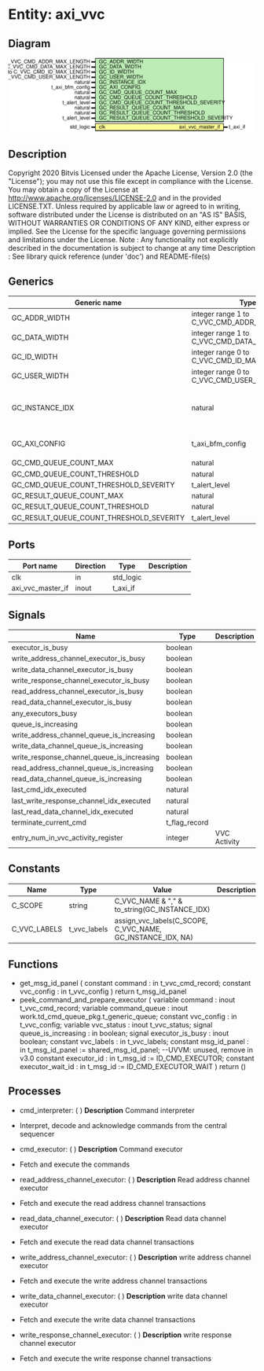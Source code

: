 # Entity: axi_vvc

## Diagram

![Diagram](axi_vvc.svg "Diagram")
## Description

Copyright 2020 Bitvis
Licensed under the Apache License, Version 2.0 (the "License"); you may not use this file except in compliance with the License.
You may obtain a copy of the License at http://www.apache.org/licenses/LICENSE-2.0 and in the provided LICENSE.TXT.
Unless required by applicable law or agreed to in writing, software distributed under the License is distributed on
an "AS IS" BASIS, WITHOUT WARRANTIES OR CONDITIONS OF ANY KIND, either express or implied.
See the License for the specific language governing permissions and limitations under the License.
Note : Any functionality not explicitly described in the documentation is subject to change at any time
Description   : See library quick reference (under 'doc') and README-file(s)
## Generics

| Generic name                             | Type                                         | Value                    | Description                               |
| ---------------------------------------- | -------------------------------------------- | ------------------------ | ----------------------------------------- |
| GC_ADDR_WIDTH                            | integer range 1 to C_VVC_CMD_ADDR_MAX_LENGTH | 8                        |                                           |
| GC_DATA_WIDTH                            | integer range 1 to C_VVC_CMD_DATA_MAX_LENGTH | 32                       |                                           |
| GC_ID_WIDTH                              | integer range 0 to C_VVC_CMD_ID_MAX_LENGTH   | 8                        |                                           |
| GC_USER_WIDTH                            | integer range 0 to C_VVC_CMD_USER_MAX_LENGTH | 8                        |                                           |
| GC_INSTANCE_IDX                          | natural                                      | 1                        | Instance index for this AXI_VVCT instance |
| GC_AXI_CONFIG                            | t_axi_bfm_config                             | C_AXI_BFM_CONFIG_DEFAULT | Behavior specification for BFM            |
| GC_CMD_QUEUE_COUNT_MAX                   | natural                                      | 1000                     |                                           |
| GC_CMD_QUEUE_COUNT_THRESHOLD             | natural                                      | 950                      |                                           |
| GC_CMD_QUEUE_COUNT_THRESHOLD_SEVERITY    | t_alert_level                                | WARNING                  |                                           |
| GC_RESULT_QUEUE_COUNT_MAX                | natural                                      | 1000                     |                                           |
| GC_RESULT_QUEUE_COUNT_THRESHOLD          | natural                                      | 950                      |                                           |
| GC_RESULT_QUEUE_COUNT_THRESHOLD_SEVERITY | t_alert_level                                | WARNING                  |                                           |
## Ports

| Port name         | Direction | Type      | Description |
| ----------------- | --------- | --------- | ----------- |
| clk               | in        | std_logic |             |
| axi_vvc_master_if | inout     | t_axi_if  |             |
## Signals

| Name                                       | Type          | Description  |
| ------------------------------------------ | ------------- | ------------ |
| executor_is_busy                           | boolean       |              |
| write_address_channel_executor_is_busy     | boolean       |              |
| write_data_channel_executor_is_busy        | boolean       |              |
| write_response_channel_executor_is_busy    | boolean       |              |
| read_address_channel_executor_is_busy      | boolean       |              |
| read_data_channel_executor_is_busy         | boolean       |              |
| any_executors_busy                         | boolean       |              |
| queue_is_increasing                        | boolean       |              |
| write_address_channel_queue_is_increasing  | boolean       |              |
| write_data_channel_queue_is_increasing     | boolean       |              |
| write_response_channel_queue_is_increasing | boolean       |              |
| read_address_channel_queue_is_increasing   | boolean       |              |
| read_data_channel_queue_is_increasing      | boolean       |              |
| last_cmd_idx_executed                      | natural       |              |
| last_write_response_channel_idx_executed   | natural       |              |
| last_read_data_channel_idx_executed        | natural       |              |
| terminate_current_cmd                      | t_flag_record |              |
| entry_num_in_vvc_activity_register         | integer       | VVC Activity |
## Constants

| Name         | Type         | Value                                                        | Description |
| ------------ | ------------ | ------------------------------------------------------------ | ----------- |
| C_SCOPE      | string       |  C_VVC_NAME & "," & to_string(GC_INSTANCE_IDX)               |             |
| C_VVC_LABELS | t_vvc_labels |  assign_vvc_labels(C_SCOPE, C_VVC_NAME, GC_INSTANCE_IDX, NA) |             |
## Functions
- get_msg_id_panel <font id="function_arguments">( constant command    : in t_vvc_cmd_record; constant vvc_config : in t_vvc_config ) </font> <font id="function_return">return t_msg_id_panel </font>
- peek_command_and_prepare_executor <font id="function_arguments">( variable command              : inout t_vvc_cmd_record; variable command_queue        : inout work.td_cmd_queue_pkg.t_generic_queue; constant vvc_config           : in    t_vvc_config; variable vvc_status           : inout t_vvc_status; signal   queue_is_increasing  : in    boolean; signal   executor_is_busy     : inout boolean; constant vvc_labels           : in    t_vvc_labels; constant msg_id_panel         : in    t_msg_id_panel := shared_msg_id_panel; --UVVM: unused, remove in v3.0 constant executor_id          : in    t_msg_id := ID_CMD_EXECUTOR; constant executor_wait_id     : in    t_msg_id := ID_CMD_EXECUTOR_WAIT ) </font> <font id="function_return">return ()</font>
## Processes
- cmd_interpreter: (  )
**Description**
Command interpreter
- Interpret, decode and acknowledge commands from the central sequencer

- cmd_executor: (  )
**Description**
Command executor
- Fetch and execute the commands

- read_address_channel_executor: (  )
**Description**
Read address channel executor
- Fetch and execute the read address channel transactions

- read_data_channel_executor: (  )
**Description**
Read data channel executor
- Fetch and execute the read data channel transactions

- write_address_channel_executor: (  )
**Description**
write address channel executor
- Fetch and execute the write address channel transactions

- write_data_channel_executor: (  )
**Description**
write data channel executor
- Fetch and execute the write data channel transactions

- write_response_channel_executor: (  )
**Description**
write response channel executor
- Fetch and execute the write response channel transactions

